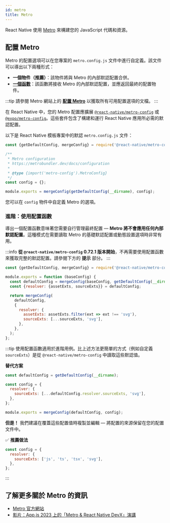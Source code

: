```yaml
---
id: metro
title: Metro
---
```


React Native 使用 [Metro](https://metrobundler.dev/) 來構建您的 JavaScript 代碼和資源。

## 配置 Metro

Metro 的配置選項可以在您專案的 `metro.config.js` 文件中進行自定義。該文件可以導出以下兩種形式：

- **一個物件（推薦）**：該物件將與 Metro 的內部默認配置合併。
- [**一個函數**](#advanced-using-a-config-function)：該函數將接收 Metro 的內部默認配置，並應返回最終的配置物件。

:::tip
請參閱 Metro 網站上的 [**配置 Metro**](https://metrobundler.dev/docs/configuration) 以獲取所有可用配置選項的文檔。
:::

在 React Native 中，您的 Metro 配置應擴展 [`@react-native/metro-config`](https://www.npmjs.com/package/@react-native/metro-config) 或 [`@expo/metro-config`](https://www.npmjs.com/package/@expo/metro-config)。這些套件包含了構建和運行 React Native 應用所必需的默認配置。

以下是 React Native 模板專案中的默認 `metro.config.js` 文件：

<!-- prettier-ignore -->

```js
const {getDefaultConfig, mergeConfig} = require('@react-native/metro-config');

/**
 * Metro configuration
 * https://metrobundler.dev/docs/configuration
 *
 * @type {import('metro-config').MetroConfig}
 */
const config = {};

module.exports = mergeConfig(getDefaultConfig(__dirname), config);
```

您可以在 `config` 物件中自定義 Metro 的選項。

### 進階：使用配置函數

導出一個配置函數意味著您需要自行管理最終配置 — **Metro 將不會應用任何內部默認配置**。這種模式在需要讀取 Metro 的基礎默認配置或動態設置選項時非常有用。

:::info
**從 `@react-native/metro-config` 0.72.1 版本開始**，不再需要使用配置函數來獲取完整的默認配置。請參閱下方的 **提示** 部分。
:::

<!-- prettier-ignore -->

```js
const {getDefaultConfig, mergeConfig} = require('@react-native/metro-config');

module.exports = function (baseConfig) {
  const defaultConfig = mergeConfig(baseConfig, getDefaultConfig(__dirname));
  const {resolver: {assetExts, sourceExts}} = defaultConfig;

  return mergeConfig(
    defaultConfig,
    {
      resolver: {
        assetExts: assetExts.filter(ext => ext !== 'svg'),
        sourceExts: [...sourceExts, 'svg'],
      },
    },
  );
};
```

:::tip
使用配置函數適用於進階用例。比上述方法更簡單的方式（例如自定義 `sourceExts`）是從 `@react-native/metro-config` 中讀取這些默認值。

**替代方案**

<!-- prettier-ignore -->
```js
const defaultConfig = getDefaultConfig(__dirname);

const config = {
  resolver: {
    sourceExts: [...defaultConfig.resolver.sourceExts, 'svg'],
  },
};

module.exports = mergeConfig(defaultConfig, config);
```

**但是！** 我們建議在覆蓋這些配置值時複製並編輯 — 將配置的來源保留在您的配置文件中。

✅ **推薦做法**

<!-- prettier-ignore -->
```js
const config = {
  resolver: {
    sourceExts: ['js', 'ts', 'tsx', 'svg'],
  },
};
```

:::

## 了解更多關於 Metro 的資訊

- [Metro 官方網站](https://metrobundler.dev/)
- [影片：App.js 2023 上的「Metro & React Native DevX」演講](https://www.youtube.com/watch?v=c9D4pg0y9cI)